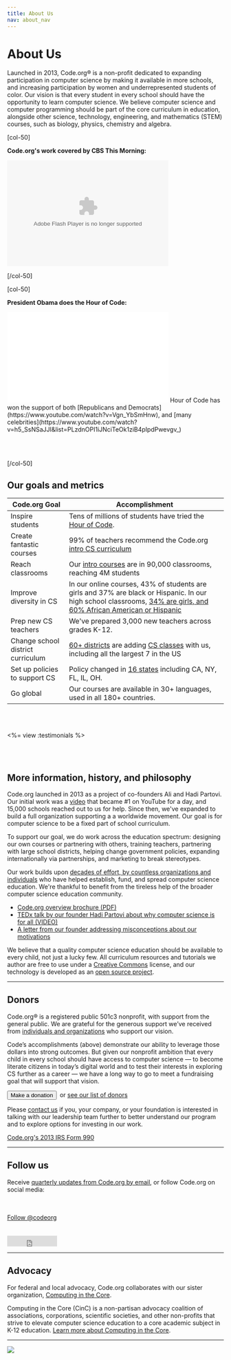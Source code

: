 ```yaml
---
title: About Us
nav: about_nav
---
```

# About Us

Launched in 2013, Code.org&reg; is a non-profit dedicated to expanding participation in computer science by making it available in more schools, and increasing participation by women and underrepresented students of color. Our vision is that every student in every school should have the opportunity to learn computer science. We believe computer science and computer programming should be part of the core curriculum in education, alongside other science, technology, engineering, and mathematics (STEM) courses, such as biology, physics, chemistry and algebra.

[col-50]

**Code.org's work covered by CBS This Morning:**

<embed src="http://www.cbsnews.com/common/video/cbsnews_player.swf" scale="noscale" salign="lt" type="application/x-shockwave-flash" background="#000000" width="375" height="246" allowFullScreen="true" allowScriptAccess="always" FlashVars="pType=embed&si=254&pid=cGUsG_QQ1U_t&url=http://www.cbsnews.com/videos/cracking-the-code-push-to-teach-computer-science-in-classrooms" />

[/col-50]

[col-50]

**President Obama does the Hour of Code:**

<iframe width="375" height="210" src="//www.youtube.com/embed/AI_dayIQWV4" frameborder="0" allowfullscreen></iframe>
Hour of Code has won the support of both [Republicans and Democrats](https://www.youtube.com/watch?v=Vgn_YbSmHnw), and [many celebrities](https://www.youtube.com/watch?v=h5_SsNSaJJI&list=PLzdnOPI1iJNciTeOk1ziB4pIpdPwevgv_)

<br/><br/>

[/col-50]

## Our goals and metrics

| Code.org Goal | Accomplishment |
|------|----------------|
| Inspire students | Tens of millions of students have tried the [Hour of Code](/learn). |
| Create fantastic  courses | 99% of teachers recommend the Code.org [intro CS curriculum](http://learn.code.org) |
| Reach classrooms | Our [intro courses](http://studio.code.org) are in 90,000 classrooms, reaching 4M students |
| Improve diversity in CS | In our online courses, 43% of  students are girls and 37% are black or Hispanic. In our high school classrooms, [34% are girls, and 60% African American or Hispanic](http://codeorg.tumblr.com/post/98856300118/diversity) |
| Prep new CS teachers | We've prepared 3,000 new teachers across grades K-12. |
| Change school district curriculum | [60+ districts](/educate/partner-districts) are adding [CS classes](/educate/curriculum) with us, including all the largest 7 in the US|
| Set up policies to support CS | Policy changed in [16 states](/action) including CA, NY, FL, IL, OH.|
| Go global | Our courses are available in 30+ languages, used in all 180+ countries. |

<br/>
<br/>

<%= view :testimonials %>

<br/>
<br/>

## More information, history, and philosophy
Code.org launched in 2013 as a project of co-founders Ali and Hadi Partovi. Our initial work was a [video](https://www.youtube.com/watch?v=nKIu9yen5nc) that became #1 on YouTube for a day, and 15,000 schools reached out to us for help. Since then, we've expanded to build a full organization supporting a a worldwide movement. Our goal is for computer science to be a fixed part of school curriculum. 

To support our goal, we do work across the education spectrum: designing our own courses or partnering with others, training teachers, partnering with large school districts, helping change government policies, expanding internationally via partnerships, and marketing to break stereotypes. 

Our work builds upon [decades of effort, by countless organizations and individuals](https://docs.google.com/document/d/1rdEUqAkYtKPMD4UeEmpZCAau4_AdIOGbZDqLkePAQrY/pub) who have helped establish, fund, and spread computer science education. We're thankful to benefit from the tireless help of the broader computer science education community.

- [Code.org overview brochure (PDF)](/files/Code.orgOverview.pdf)
- [TEDx talk by our founder Hadi Partovi about why computer science is for all (VIDEO)](https://www.youtube.com/watch?v=m-U9wzC9xLk)
- [A letter from our founder addressing misconceptions about our motivations](http://codeorg.tumblr.com/post/73963049605/the-secret-agenda-of-code-org)


We believe that a quality computer science education should be available to every child, not just a lucky few. All curriculum resources and tutorials we author are free to use under a [Creative Commons](http://creativecommons.org/licenses/by-nc-sa/4.0/) license, and our technology is developed as an [open source project](https://github.com/code-dot-org/code-dot-org).

<hr/>

## Donors
Code.org&reg; is a registered public 501c3 nonprofit, with support from the general public. We are grateful for the generous support we’ve received from [individuals and organizations](/about/donors) who support our vision.

Code’s accomplishments (above) demonstrate our ability to leverage those dollars into strong outcomes.  But given our nonprofit ambition that every child in every school should have access to computer science — to become literate citizens in today’s digital world and to test their interests in exploring CS further as a career — we have a long way to go to meet a fundraising goal that will support that vision.

[<button>Make a donation</button>](/donate)&nbsp;&nbsp;or [see our list of donors](/about/donors)

Please [contact us](/contact) if you, your company, or your foundation is interested in talking with our leadership team further to better understand our program and to explore options for investing in our work.

[Code.org's 2013 IRS Form 990](/files/irs-form.pdf)

<hr/>


## Follow us
Receive [quarterly updates from Code.org by email](http://eepurl.com/wL0XL), or follow Code.org on social media:

<div id="fb-root"></div>
<script>(function(d, s, id) {
  var js, fjs = d.getElementsByTagName(s)[0];
  if (d.getElementById(id)) return;
  js = d.createElement(s); js.id = id;
  js.src = "//connect.facebook.net/en_US/sdk.js#xfbml=1&appId=544354895612633&version=v2.0";
  fjs.parentNode.insertBefore(js, fjs);
}(document, 'script', 'facebook-jssdk'));</script>
<div class="fb-like" data-href="http://www.facebook.com/Code.org" data-layout="button_count" data-action="like" data-show-faces="true" data-share="false"></div>
<br/><br/>
<a href="https://twitter.com/codeorg" class="twitter-follow-button" data-show-count="false" data-size="large">Follow @codeorg</a>
<script>!function(d,s,id){var js,fjs=d.getElementsByTagName(s)[0],p=/^http:/.test(d.location)?'http':'https';if(!d.getElementById(id)){js=d.createElement(s);js.id=id;js.src=p+'://platform.twitter.com/widgets.js';fjs.parentNode.insertBefore(js,fjs);}}(document, 'script', 'twitter-wjs');</script>
<br/><br/>
<script src="//platform.linkedin.com/in.js" type="text/javascript">
  lang: en_US
</script>
<script type="IN/FollowCompany" data-id="3129360" data-counter="none"></script>
<br/>
<iframe  frameborder="0" border="0" scrolling="no" allowtransparency="true" height="25" width="116" src="http://platform.tumblr.com/v1/follow_button.html?button_type=2&tumblelog=codeorg&color_scheme=dark"></iframe>
<br/>
<script src="https://apis.google.com/js/platform.js" async defer></script>
<div class="g-follow" data-annotation="bubble" data-height="24" data-href="//plus.google.com/u/0/113408212816493509628" data-rel="publisher"></div>

<hr/>


## Advocacy

For federal and local advocacy, Code.org collaborates with our sister organization, [Computing in the Core](http://computinginthecore.org). 

Computing in the Core (CinC) is a non-partisan advocacy coalition of associations, corporations, scientific societies, and other non-profits that strive to elevate computer science education to a core academic subject in K-12 education. [Learn more about Computing in the Core](http://computinginthecore.org).


<hr/>


<a href="http://www.guidestar.org/organizations/46-0858543/code-org.aspx" target="_blank">
    <img src="http://widgets.guidestar.org/gximage2?o=9218725&l=v3" />
</a>

